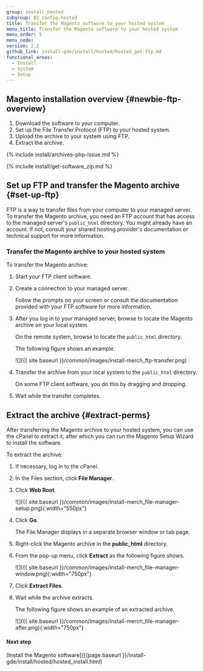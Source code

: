 ```yaml
---
group: install_hosted
subgroup: 02_config-hosted
title: Transfer the Magento software to your hosted system
menu_title: Transfer the Magento software to your hosted system
menu_order: 5
menu_node:
version: 2.2
github_link: install-gde/install/hosted/hosted_get-ftp.md
functional_areas:
  - Install
  - System
  - Setup
---
```


## Magento installation overview {#newbie-ftp-overview}
1.	Download the software to your computer.
2.	Set up the File Transfer Protocol (FTP) to your hosted system.
3.	Upload the archive to your system using FTP.
4.	Extract the archive.

{% include install/archives-php-issue.md %}

{% include install/get-software_zip.md %}

## Set up FTP and transfer the Magento archive {#set-up-ftp}
FTP is a way to transfer files from your computer to your managed server. To transfer the Magento archive, you need an FTP account that has access to the managed server's `public_html` directory. You might already have an account. If not, consult your shared hosting provider's documentation or technical support for more information.

### Transfer the Magento archive to your hosted system
To transfer the Magento archive:

1.	Start your FTP client software.
2.	Create a connection to your managed server.

    Follow the prompts on your screen or consult the documentation provided with your FTP software for more information.

3.	After you log in to your managed server, browse to locate the Magento archive on your local system.

    On the remote system, browse to locate the `public_html` directory.

    The following figure shows an example.

    ![]({{ site.baseurl }}/common/images/install-merch_ftp-transfer.png)

4.	Transfer the archive from your local system to the `public_html` directory.

    On some FTP client software, you do this by dragging and dropping.

5.	Wait while the transfer completes.

## Extract the archive {#extract-perms}
After transferring the Magento archive to your hosted system, you can use the cPanel to extract it, after which you can run the Magento Setup Wizard to install the software.

To extract the archive:

1.	If necessary, log in to the cPanel.
2.	In the Files section, click **File Manager**.


3.	Click **Web Root**.

    ![]({{ site.baseurl }}/common/images/install-merch_file-manager-setup.png){:width="550px"}

4.	Click **Go**.

    The File Manager displays in a separate browser window or tab page.

3.	Right-click the Magento archive in the **public_html** directory.
4.	From the pop-up menu, click **Extract** as the following figure shows.

    ![]({{ site.baseurl }}/common/images/install-merch_file-manager-window.png){:width="750px"}

5.	Click **Extract Files**.
5.	Wait while the archive extracts.

    The following figure shows an example of an extracted archive.

    ![]({{ site.baseurl }}/common/images/install-merch_file-manager-after.png){:width="750px"}

#### Next step
[Install the Magento software]({{page.baseurl }}/install-gde/install/hosted/hosted_install.html)
